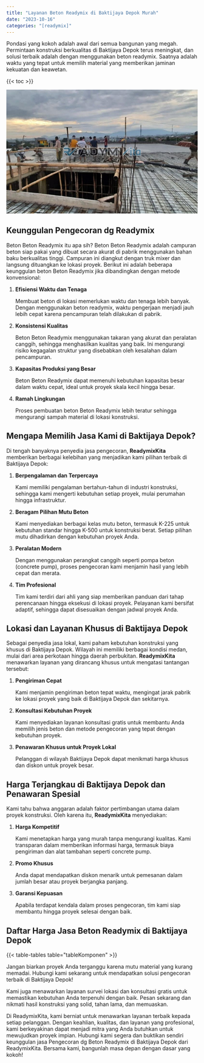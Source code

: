 ```yaml
---
title: "Layanan Beton Readymix di Baktijaya Depok Murah"
date: "2023-10-16"
categories: "[readymix]"
---
```


Pondasi yang kokoh adalah awal dari semua bangunan yang megah. Permintaan konstruksi berkualitas di Baktijaya Depok terus meningkat, dan solusi terbaik adalah dengan menggunakan beton readymix. Saatnya adalah waktu yang tepat untuk memilih material yang memberikan jaminan kekuatan dan keawetan.

{{< toc >}}

![Layanan Beton Readymix di Baktijaya Depok Murah](/images/readymix/cor-readymix-12.jpg)

## Keunggulan Pengecoran dg Readymix

Beton Beton Readymix itu apa sih? Beton Beton Readymix adalah campuran beton siap pakai yang dibuat secara akurat di pabrik menggunakan bahan baku berkualitas tinggi. Campuran ini diangkut dengan truk mixer dan langsung dituangkan ke lokasi proyek. Berikut ini adalah beberapa keunggulan beton Beton Readymix jika dibandingkan dengan metode konvensional:

1. **Efisiensi Waktu dan Tenaga**

   Membuat beton di lokasi memerlukan waktu dan tenaga lebih banyak. Dengan menggunakan beton readymix, waktu pengerjaan menjadi jauh lebih cepat karena pencampuran telah dilakukan di pabrik.

2. **Konsistensi Kualitas**

   Beton Beton Readymix menggunakan takaran yang akurat dan peralatan canggih, sehingga menghasilkan kualitas yang baik. Ini mengurangi risiko kegagalan struktur yang disebabkan oleh kesalahan dalam pencampuran.

3. **Kapasitas Produksi yang Besar**

   Beton Beton Readymix dapat memenuhi kebutuhan kapasitas besar dalam waktu cepat, ideal untuk proyek skala kecil hingga besar.

4. **Ramah Lingkungan**

   Proses pembuatan beton Beton Readymix lebih teratur sehingga mengurangi sampah material di lokasi konstruksi.

## Mengapa Memilih Jasa Kami di Baktijaya Depok?

Di tengah banyaknya penyedia jasa pengecoran, **ReadymixKita** memberikan berbagai kelebihan yang menjadikan kami pilihan terbaik di Baktijaya Depok:

1. **Berpengalaman dan Terpercaya**

   Kami memiliki pengalaman bertahun-tahun di industri konstruksi, sehingga kami mengerti kebutuhan setiap proyek, mulai perumahan hingga infrastruktur.

2. **Beragam Pilihan Mutu Beton**

   Kami menyediakan berbagai kelas mutu beton, termasuk K-225 untuk kebutuhan standar hingga K-500 untuk konstruksi berat. Setiap pilihan mutu dihadirkan dengan kebutuhan proyek Anda.

3. **Peralatan Modern**

   Dengan menggunakan perangkat canggih seperti pompa beton (concrete pump), proses pengecoran kami menjamin hasil yang lebih cepat dan merata.

4. **Tim Profesional**

   Tim kami terdiri dari ahli yang siap memberikan panduan dari tahap perencanaan hingga eksekusi di lokasi proyek. Pelayanan kami bersifat adaptif, sehingga dapat disesuaikan dengan jadwal proyek Anda.

## Lokasi dan Layanan Khusus di Baktijaya Depok

Sebagai penyedia jasa lokal, kami paham kebutuhan konstruksi yang khusus di Baktijaya Depok. Wilayah ini memiliki berbagai kondisi medan, mulai dari area perkotaan hingga daerah perbukitan. **ReadymixKita** menawarkan layanan yang dirancang khusus untuk mengatasi tantangan tersebut:

1. **Pengiriman Cepat**

   Kami menjamin pengiriman beton tepat waktu, mengingat jarak pabrik ke lokasi proyek yang baik di Baktijaya Depok dan sekitarnya.

2. **Konsultasi Kebutuhan Proyek**

   Kami menyediakan layanan konsultasi gratis untuk membantu Anda memilih jenis beton dan metode pengecoran yang tepat dengan kebutuhan proyek.

3. **Penawaran Khusus untuk Proyek Lokal**

   Pelanggan di wilayah Baktijaya Depok dapat menikmati harga khusus dan diskon untuk proyek besar.

## Harga Terjangkau di Baktijaya Depok dan Penawaran Spesial

Kami tahu bahwa anggaran adalah faktor pertimbangan utama dalam proyek konstruksi. Oleh karena itu, **ReadymixKita** menyediakan:

1. **Harga Kompetitif**

   Kami menetapkan harga yang murah tanpa mengurangi kualitas. Kami transparan dalam memberikan informasi harga, termasuk biaya pengiriman dan alat tambahan seperti concrete pump.

2. **Promo Khusus**

   Anda dapat mendapatkan diskon menarik untuk pemesanan dalam jumlah besar atau proyek berjangka panjang.

3. **Garansi Kepuasan**

   Apabila terdapat kendala dalam proses pengecoran, tim kami siap membantu hingga proyek selesai dengan baik.

## Daftar Harga Jasa Beton Readymix di Baktijaya Depok

{{< table-tables table="tableKomponen" >}}

Jangan biarkan proyek Anda terganggu karena mutu material yang kurang memadai. Hubungi kami sekarang untuk mendapatkan solusi pengecoran terbaik di Baktijaya Depok!

Kami juga menawarkan layanan survei lokasi dan konsultasi gratis untuk memastikan kebutuhan Anda terpenuhi dengan baik. Pesan sekarang dan nikmati hasil konstruksi yang solid, tahan lama, dan memuaskan.

Di ReadymixKita, kami berniat untuk menawarkan layanan terbaik kepada setiap pelanggan. Dengan keahlian, kualitas, dan layanan yang profesional, kami berkeyakinan dapat menjadi mitra yang Anda butuhkan untuk mewujudkan proyek impian. Hubungi kami segera dan buktikan sendiri keunggulan jasa Pengecoran dg Beton Readymix di Baktijaya Depok dari ReadymixKita. Bersama kami, bangunlah masa depan dengan dasar yang kokoh!